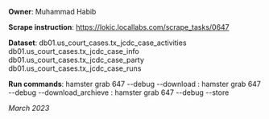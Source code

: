 **Owner**: Muhammad Habib

**Scrape instruction**: https://lokic.locallabs.com/scrape_tasks/0647

**Dataset**: db01.us_court_cases.tx_jcdc_case_activities
             db01.us_court_cases.tx_jcdc_case_info
             db01.us_court_cases.tx_jcdc_case_party
             db01.us_court_cases.tx_jcdc_case_runs


**Run commands**: hamster grab 647 --debug --download
                : hamster grab 647 --debug --download_archieve
                : hamster grab 647 --debug --store

_March 2023_
